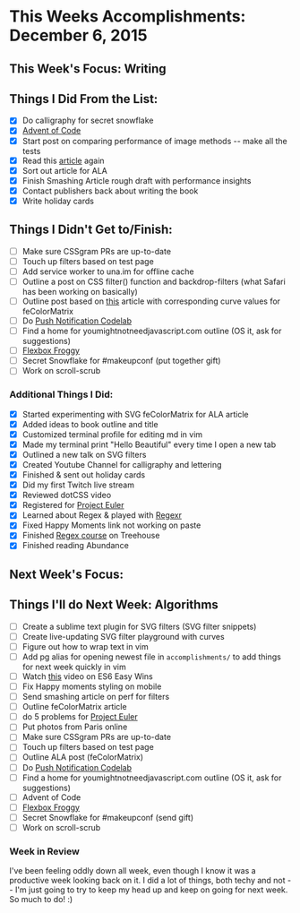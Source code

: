 # This Weeks Accomplishments: December 6, 2015

## This Week's Focus: Writing

## Things I Did From the List:

- [x] Do calligraphy for secret snowflake
- [x] [Advent of Code](http://adventofcode.com/)
- [x] Start post on comparing performance of image methods -- make all the tests
- [x] Read this [article](https://docs.webplatform.org/wiki/svg/tutorials/smarter_svg_filters) again
- [x] Sort out article for ALA
- [x] Finish Smashing Article rough draft with performance insights
- [x] Contact publishers back about writing the book
- [x] Write holiday cards

## Things I Didn't Get to/Finish:

- [ ] Make sure CSSgram PRs are up-to-date
- [ ] Touch up filters based on test page
- [ ] Add service worker to una.im for offline cache
- [ ] Outline a post on CSS filter() function and backdrop-filters (what Safari has been working on basically)
- [ ] Outline post based on [this](https://docs.webplatform.org/wiki/svg/tutorials/smarter_svg_filters) article with corresponding curve values for feColorMatrix
- [ ] Do [Push Notification Codelab](https://www.code-labs.io/codelabs/push-notifications/index.html?index=..%2F..%2Findex#0)
- [ ] Find a home for youmightnotneedjavascript.com outline (OS it, ask for suggestions)
- [ ] [Flexbox Froggy](http://flexboxfroggy.com/)
- [ ] Secret Snowflake for #makeupconf (put together gift)
- [ ] Work on scroll-scrub

### Additional Things I Did:

- [x] Started experimenting with SVG feColorMatrix for ALA article
- [x] Added ideas to book outline and title
- [x] Customized terminal profile for editing md in vim
- [x] Made my terminal print "Hello Beautiful" every time I open a new tab
- [x] Outlined a new talk on SVG filters
- [x] Created Youtube Channel for calligraphy and lettering
- [x] Finished & sent out holiday cards
- [x] Did my first Twitch live stream
- [x] Reviewed dotCSS video
- [x] Registered for [Project Euler](https://projecteuler.net/)
- [x] Learned about Regex & played with [Regexr](http://regexr.com/)
- [x] Fixed Happy Moments link not working on paste
- [x] Finished [Regex course](http://campus.codeschool.com/courses/breaking-the-ice-with-regular-expressions) on Treehouse
- [x] Finished reading Abundance

## Next Week's Focus:

## Things I'll do Next Week: Algorithms

- [ ] Create a sublime text plugin for SVG filters (SVG filter snippets)
- [ ] Create live-updating SVG filter playground with curves
- [ ] Figure out how to wrap text in vim
- [ ] Add pg alias for opening newest file in `accomplishments/` to add things for next week quickly in vim
- [ ] Watch [this](https://www.youtube.com/watch?v=3QOh955yh0Y&feature=youtu.be&a) video on ES6 Easy Wins
- [ ] Fix Happy moments styling on mobile
- [ ] Send smashing article on perf for filters
- [ ] Outline feColorMatrix article
- [ ] do 5 problems for [Project Euler](https://projecteuler.net/)
- [ ] Put photos from Paris online
- [ ] Make sure CSSgram PRs are up-to-date
- [ ] Touch up filters based on test page
- [ ] Outline ALA post (feColorMatrix)
- [ ] Do [Push Notification Codelab](https://www.code-labs.io/codelabs/push-notifications/index.html?index=..%2F..%2Findex#0)
- [ ] Find a home for youmightnotneedjavascript.com outline (OS it, ask for suggestions)
- [ ] Advent of Code
- [ ] [Flexbox Froggy](http://flexboxfroggy.com/)
- [ ] Secret Snowflake for #makeupconf (send gift)
- [ ] Work on scroll-scrub

### Week in Review

I've been feeling oddly down all week, even though I know it was a productive week looking back on it. I did a lot of things, both techy and not -- I'm just going to try to keep my head up and keep on going for next week. So much to do! :)